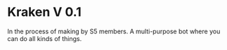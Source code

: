 # Kraken V 0.1
In the process of making by S5 members. A multi-purpose bot where you can do all kinds of things.
